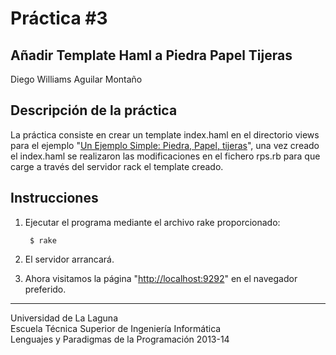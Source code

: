 Práctica #3
=========== 

Añadir Template Haml a Piedra Papel Tijeras
-------------------------------------------

Diego Williams Aguilar Montaño

Descripción de la práctica
--------------------------
La práctica consiste en crear un template index.haml en el directorio views para el ejemplo "[Un Ejemplo Simple: Piedra, Papel, tijeras](http://nereida.deioc.ull.es/~lpp/perlexamples/node353.html)", una vez creado el index.haml se realizaron las modificaciones en el fichero rps.rb para que carge a través del servidor rack el template creado.


Instrucciones
-------------

1. Ejecutar el programa mediante el archivo rake proporcionado:

        $ rake

2. El servidor arrancará.
3. Ahora visitamos la página "[http://localhost:9292](http://localhost:9292)" en el navegador preferido.

---

Universidad de La Laguna  
Escuela Técnica Superior de Ingeniería Informática  
Lenguajes y Paradigmas de la Programación 2013-14
